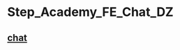 # Step_Academy_FE_Chat_DZ
## [chat](https://svitlanasvit.github.io/Step_Academy_FE_Chat_DZ/chat.html)
